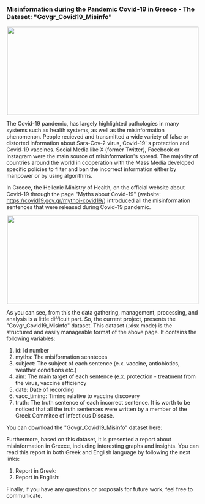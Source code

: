 ### Misinformation during the Pandemic Covid-19 in Greece - The Dataset: "Govgr_Covid19_Misinfo"

<p align="center">
  <img src="https://github.com/geolamprou/Covid19_Misinfo_in_Greece/blob/main/covid19%20misinfo.jpg" width="500" height="230" >
</p>

The Covid-19 pandemic, has largely highlighted pathologies in many systems such as health systems, as well as the misinformation phenomenon. People recieved and transmitted a wide variety of false or distorted information about Sars-Cov-2 virus, Covid-19' s protection and Covid-19 vaccines. Social Media like X (former Twitter), Facebook or Instagram were the main source of misinformation's spread. The majority of countries around the world in cooperation with the Mass Media developed specific policies to filter and ban the incorrect information either by manpower or by using algorithms. 

In Greece, the Hellenic Ministry of Health, on the official website about Covid-19 through the page "Myths about Covid-19" (website: https://covid19.gov.gr/mythoi-covid19/) introduced all the misinformation sentences that were released during Covid-19 pandemic.

<p align="center">
  <img src="https://github.com/geolamprou/Covid19_Misinfo_in_Greece/blob/main/covid19%20misinfo.jpg" width="500" height="230" >
</p>

As you can see, from this the data gathering, management, processing, and analysis is a little difficult part. So, the current project, presents the "Govgr_Covid19_Misinfo" dataset. This dataset (.xlsx mode) is the structured and easily manageable format of the above page. It contains the following variables: 

1. id: Id number
2. myths: The misiformation sennteces
3. subject: The subject of each sentence (e.x. vaccine, antiobiotics, weather conditions etc.)
4. aim: The main target of each sentence (e.x. protection - treatment from the virus, vaccine efficiency
5. date: Date of recording
6. vacc_timing: Timing relative to vaccine discovery
7. truth: The truth sentence of each incorrect sentence. It is worth to be noticed that all the truth sentences were written by a member of the Greek Commitee of Infectious Disease.

You can download the "Govgr_Covid19_Misinfo" dataset here:  

Furthermore, based on this dataset, it is presented a report about misinformation in Greece, including interesting graphs and insights. Ypu can read this report in both Greek and English language by following the next links:
1. Report in Greek:
2. Report in English:

Finally, if you have any questions or proposals for future work, feel free to communicate.

